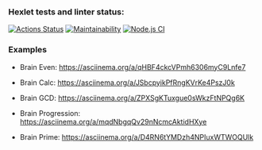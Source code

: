 ### Hexlet tests and linter status:
[![Actions Status](https://github.com/kativanova/frontend-project-lvl1/workflows/hexlet-check/badge.svg)](https://github.com/kativanova/frontend-project-lvl1/actions)
[![Maintainability](https://api.codeclimate.com/v1/badges/a99a88d28ad37a79dbf6/maintainability)](https://codeclimate.com/github/codeclimate/codeclimate/maintainability)
[![Node.js CI](https://github.com/kativanova/frontend-project-lvl1/actions/workflows/node.js.yml/badge.svg)](https://github.com/kativanova/frontend-project-lvl1/actions/workflows/node.js.yml)
### Examples

- Brain Even: https://asciinema.org/a/qHBF4ckcVPmh6306myC9Lnfe7

- Brain Calc: https://asciinema.org/a/JSbcpyikPfRngKVrKe4PszJ0k

- Brain GCD: https://asciinema.org/a/ZPXSgKTuxgue0sWkzFtNPQg6K

- Brain Progression: https://asciinema.org/a/mqdNbgqQv29nNcmcAktidHXye

- Brain Prime: https://asciinema.org/a/D4RN6tYMDzh4NPIuxWTWOQUlk